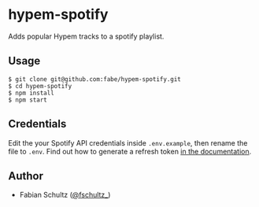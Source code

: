 # hypem-spotify

Adds popular Hypem tracks to a spotify playlist.

## Usage

    $ git clone git@github.com:fabe/hypem-spotify.git
    $ cd hypem-spotify
    $ npm install
    $ npm start

## Credentials
Edit the your Spotify API credentials inside `.env.example`, then rename the file to `.env`. Find out how to generate a refresh token [in the documentation](https://developer.spotify.com/web-api/authorization-guide/#authorization_code_flow).

## Author
- Fabian Schultz ([@fschultz_](https://twitter.com/fschultz_))
